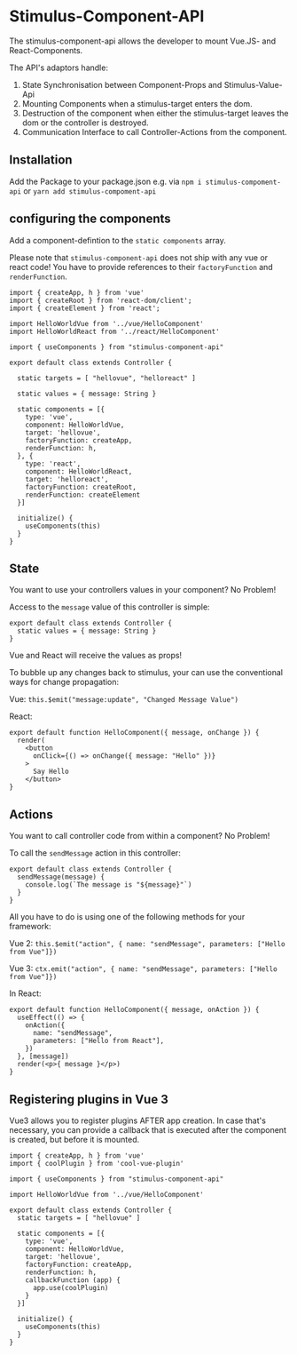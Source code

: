 # Stimulus-Component-API

The stimulus-component-api allows the developer to mount Vue.JS- and React-Components.

The API's adaptors handle:
1. State Synchronisation between Component-Props and Stimulus-Value-Api
2. Mounting Components when a stimulus-target enters the dom.
3. Destruction of the component when either the stimulus-target leaves the dom or the controller is destroyed.
4. Communication Interface to call Controller-Actions from the component.

## Installation
Add the Package to your package.json e.g. via `npm i stimulus-compoment-api` or `yarn add stimulus-compoment-api`


## configuring the components
Add a component-defintion to the `static components` array.

Please note that `stimulus-component-api` does not ship with any vue or react code! You have to provide references to their `factoryFunction` and `renderFunction`.

```
import { createApp, h } from 'vue'
import { createRoot } from 'react-dom/client';
import { createElement } from 'react';

import HelloWorldVue from '../vue/HelloComponent'
import HelloWorldReact from '../react/HelloComponent'

import { useComponents } from "stimulus-component-api"

export default class extends Controller {

  static targets = [ "hellovue", "helloreact" ]

  static values = { message: String }

  static components = [{
    type: 'vue',
    component: HelloWorldVue,
    target: 'hellovue',
    factoryFunction: createApp,
    renderFunction: h,
  }, {
    type: 'react',
    component: HelloWorldReact,
    target: 'helloreact',
    factoryFunction: createRoot,
    renderFunction: createElement
  }]

  initialize() {
    useComponents(this)
  }
}
```

## State
You want to use your controllers values in your component? No Problem!

Access to the `message` value of this controller is simple:
```
export default class extends Controller {
  static values = { message: String }
}
```

Vue and React will receive the values as props!

To bubble up any changes back to stimulus, your can use the conventional ways for change propagation:

Vue: `this.$emit("message:update", "Changed Message Value")`

React:
```
export default function HelloComponent({ message, onChange }) {
  render(
    <button
      onClick={() => onChange({ message: "Hello" })}
    >
      Say Hello
    </button>
}
```

## Actions
You want to call controller code from within a component? No Problem!


To call the `sendMessage` action in this controller:
```
export default class extends Controller {
  sendMessage(message) {
    console.log(`The message is "${message}"`)
  }
}
```

All you have to do is using one of the following methods for your framework:

Vue 2: `this.$emit("action", { name: "sendMessage", parameters: ["Hello from Vue"]})`

Vue 3: `ctx.emit("action", { name: "sendMessage", parameters: ["Hello from Vue"]})`

In React:
```
export default function HelloComponent({ message, onAction }) {
  useEffect(() => {
    onAction({
      name: "sendMessage",
      parameters: ["Hello from React"],
    })
  }, [message])
  render(<p>{ message }</p>)
}
```


## Registering plugins in Vue 3
Vue3 allows you to register plugins AFTER app creation. In case that's necessary, you can provide a callback that is executed after the component is created, but before it is mounted.


```
import { createApp, h } from 'vue'
import { coolPlugin } from 'cool-vue-plugin'

import { useComponents } from "stimulus-component-api"

import HelloWorldVue from '../vue/HelloComponent'

export default class extends Controller {
  static targets = [ "hellovue" ]

  static components = [{
    type: 'vue',
    component: HelloWorldVue,
    target: 'hellovue',
    factoryFunction: createApp,
    renderFunction: h,
    callbackFunction (app) {
      app.use(coolPlugin)
    }
  }]

  initialize() {
    useComponents(this)
  }
}
```